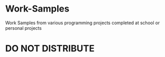 # Work-Samples
Work Samples from various programming projects completed at school or personal projects

# DO NOT DISTRIBUTE
